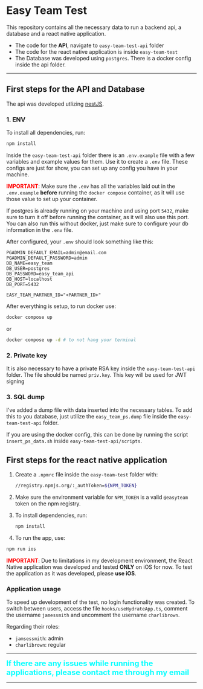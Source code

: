# Easy Team Test

This repository contains all the necessary data to run a backend api, a database
and a react native application.

- The code for the **API**, navigate to `easy-team-test-api` folder
- The code for the react native application is inside `easy-team-test`
- The Database was developed using `postgres`. There is a docker config inside
  the api folder.

---

## First steps for the API and Database

The api was developed utlizing [nestJS](https://nestjs.com/).

### 1. ENV

To install all dependencies, run:

```bash
npm install
```

Inside the `easy-team-test-api` folder there is an `.env.example` file with a
few variables and example values for them. Use it to create a `.env` file.
These configs are just for show, you can set up any config you have in your machine.

<span style="color: red">**IMPORTANT**</span>: Make sure the `.env` has all the variables
laid out in the `.env.example` **before** running the `docker compose` container,
as it will use those value to set up your container.

If postgres is already running on your machine and using port `5432`, make sure
to turn it off before running the container, as it will also use this port. You
can also run this without docker, just make sure to configure your db information
in the `.env` file.

After configured, your `.env` should look something like this:

```env
PGADMIN_DEFAULT_EMAIL=admin@email.com
PGADMIN_DEFAULT_PASSWORD=admin
DB_NAME=easy_team
DB_USER=postgres
DB_PASSWORD=easy_team_api
DB_HOST=localhost
DB_PORT=5432

EASY_TEAM_PARTNER_ID="<PARTNER_ID>"
```

After everything is setup, to run docker use:

```bash
docker compose up
```

or

```bash
docker compose up -d # to not hang your terminal
```

### 2. Private key

It is also necessary to have a private RSA key inside the `easy-team-test-api`
folder. The file should be named `priv.key`. This key will be used for JWT signing

### 3. SQL dump

I've added a dump file with data inserted into the necessary tables. To add this
to you database, just utilize the `easy_team_ps.dump` file inside the `easy-team-test-api`
folder.

If you are using the docker config, this can be done by running the script
`insert_ps_data.sh` inside `easy-team-test-api/scripts`.

## First steps for the react native application

1. Create a `.npmrc` file inside the `easy-team-test` folder with:
   ```bash
   //registry.npmjs.org/:_authToken=${NPM_TOKEN}
   ```
2. Make sure the environment variable for `NPM_TOKEN` is a valid `@easyteam` token
   on the npm registry.

3. To install dependencies, run:

   ```bash
   npm install
   ```

4. To run the app, use:

```bash
npm run ios
```

<span style="color: red">**IMPORTANT**</span>: Due to limitations in my development
environment, the React Native application was developed and tested **ONLY** on iOS
for now. To test the application as it was developed, please **use iOS**.

### Application usage

To speed up development of the test, no login functionality was created.
To switch between users, access the file `hooks/useHydrateApp.ts`, comment the 
username `jamessmith` and uncomment the username `charlibrown`.

Regarding their roles:

- `jamsessmith`: admin
- `charlibrown`: regular

---

<span style="color: cyan; font-size: 20px">**If there are any issues while running the applications, please contact me through my email**</span>

---
